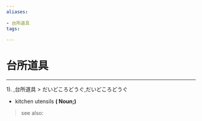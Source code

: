```yaml
---
aliases:
    
- 台所道具
tags:
    
---
```


# 台所道具
---
1).
,台所道具 > だいどころどうぐ,だいどころどうぐ

- kitchen utensils
**( Noun;)**
> see also: 
            